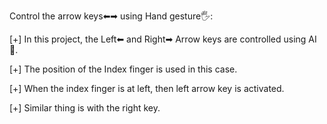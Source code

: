 Control the arrow keys⬅➡ using Hand gesture🖐:

[+] In this project, the Left⬅ and Right➡ Arrow keys are controlled using AI🤖.

[+] The position of the Index finger is used in this case.

[+] When the index finger is at left, then left arrow key is activated.

[+] Similar thing is with the right key.
